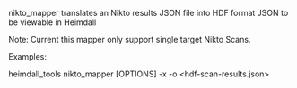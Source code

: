   nikto_mapper translates an Nikto results JSON file into HDF format JSON to be viewable in Heimdall
  
  Note: Current this mapper only support single target Nikto Scans.

Examples:

  heimdall_tools nikto_mapper [OPTIONS] -x <nikto-results-json> -o <hdf-scan-results.json>
